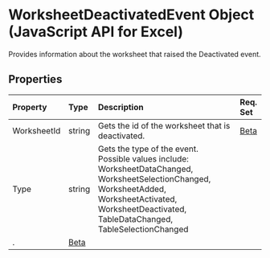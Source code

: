 # WorksheetDeactivatedEvent Object (JavaScript API for Excel)

Provides information about the worksheet that raised the Deactivated event.

## Properties

| Property	   | Type	|Description| Req. Set|
|:---------------|:--------|:----------|:----|
|WorksheetId|string|Gets the id of the worksheet that is deactivated.|[Beta](../requirement-sets/excel-api-requirement-sets.md)|
|Type|string|Gets the type of the event. Possible values include: WorksheetDataChanged, WorksheetSelectionChanged, WorksheetAdded, WorksheetActivated, WorksheetDeactivated, TableDataChanged, TableSelectionChanged
.|[Beta](../requirement-sets/excel-api-requirement-sets.md)|

